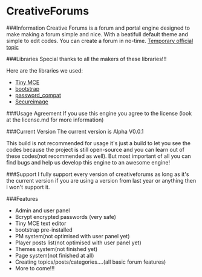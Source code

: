 CreativeForums
==============

###Information
Creative Forums is a forum and portal engine designed to make making a forum simple and nice. With a beatifull default theme and simple to edit codes. You can create a forum in no-time.
[Temporary official topic](http://www.eclipseorigins.com/community/index.php?/topic/133172-creative-forums-forum-and-portal-engine/)

###Libraries
Special thanks to all the makers of these libraries!!!

Here are the libraries we used:
- [Tiny MCE](http://www.tinymce.com/)
- [bootstrap](http://getbootstrap.com/)
- [password_compat](https://github.com/ircmaxell/password_compat)
- [Secureimage](http://www.phpcaptcha.org/)

###Usage Agreement
If you use this engine you agree to the license (look at the license.md for more information)

###Current Version
The current version is Alpha V0.0.1

This build is not recommended for usage it's just a build to let you see the codes because the project is still open-source and you can learn out of these codes(not recommended as well). But most important of all you can find bugs and help us develop this engine to an awesome engine!

###Support
I fully support every version of creativeforums as long as it's the current version if you are using a version from last year or anything then i won't support it.

###Features
- Admin and user panel
- Bcrypt encrypted passwords (very safe)
- Tiny MCE text editor
- bootstrap pre-installed
- PM system(not optimised with user panel yet)
- Player posts list(not optimised with user panel yet)
- Themes system(not finished yet)
- Page system(not finished at all)
- Creating topics/posts/categories....(all basic forum features)
- More to come!!!
